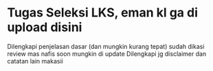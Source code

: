 # Tugas Seleksi LKS, eman kl ga di upload disini
Dilengkapi penjelasan dasar (dan mungkin kurang tepat) sudah dikasi review mas nafis
soon mungkin di update
Dilengkapi jg disclaimer dan catatan lain
makasii
